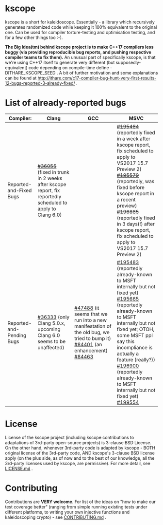 # kscope
kscope is a short for kaleidoscope. Essentially - a library which recursively generates randomized code while keeping it 100% equivalent to the original one. Can be used for compiler torture-testing and optimisation testing, and for a few other things too :-).

**The Big Idea(tm) behind kscope project is to make C++17 compilers less buggy (via providing reproducible bug reports, and pushing respective compiler teams to fix them).** An unusual part of specifically kscope, is that we're using C++17 itself to generate very different (but supposedly-equivalent) code depending on compile-time define -DITHARE_KSCOPE_SEED . A bit of further motivation and some explanations can be found at http://ithare.com/c17-compiler-bug-hunt-very-first-results-12-bugs-reported-3-already-fixed/ .

# List of already-reported bugs

Compiler: | Clang | GCC | MSVC 
--------- | ----- | --- | ---- 
Reported-and-Fixed Bugs | ~~[#36055](https://bugs.llvm.org/show_bug.cgi?id=36055)~~ (fixed in trunk in 2 weeks after kscope report, fix reportedly scheduled to apply to Clang 6.0) | | ~~[#195484](https://developercommunity.visualstudio.com/content/problem/195484/p-option-doesnt-replace-every-second-occurrence-of.html)~~ (reportedly fixed in a week after kscope report, fix scheduled to apply to VS2017 15.7 Preview 2) <br> ~~[#195579](https://developercommunity.visualstudio.com/content/problem/195579/misreported-location-for-warning-in-constexpr-func.html)~~ (reportedly, was fixed before kscope report in a recent preview) <br> ~~[#196885](https://developercommunity.visualstudio.com/content/problem/196885/c1001-in-fddvctoolscompilercxxfeslp1cwalkcpp-line.html)~~ (reportedly fixed in 3 days(!) after kscope report, fix scheduled to apply to VS2017 15.7 Preview 2)
Reported-and-Pending Bugs | 	[#36333](https://bugs.llvm.org/show_bug.cgi?id=36333) (only Clang 5.0.x, upcoming Clang 6.0 seems to be unaffected) | 	[#47488](https://gcc.gnu.org/bugzilla/show_bug.cgi?id=47488)  (it seems that we run into a new manifestation of the old bug, we tried to bump it) <br>[#84401](https://gcc.gnu.org/bugzilla/show_bug.cgi?id=84401) (an enhancement) <br>[#84463](https://gcc.gnu.org/bugzilla/show_bug.cgi?id=84463) | [#195483](https://developercommunity.visualstudio.com/content/problem/195483/continue-in-constexpr-function-causes-constexpr-fu.html) (reportedly already-known to MSFT internally but not fixed yet) <br>[#195665](https://developercommunity.visualstudio.com/content/problem/195665/-line-cannot-be-used-as-an-argument-for-constexpr.html) (reportedly already-known to MSFT internally but not fixed yet; OTOH, some MSFT ppl say this incompliance is actually a feature (really?)) <br>[#196900](https://developercommunity.visualstudio.com/content/problem/196900/c1001-in-file-msc1cpp-line-1507.html) (reportedly already-known to MSFT internally but not fixed yet) <br>[#199554](https://developercommunity.visualstudio.com/content/problem/199554/suspected-bad-code-generation-for-release-build.html)

# License

License of the kscope project (including kscope contributions to adaptations of 3rd-party open-source projects) is 3-clause BSD License. On the other hand, whenever 3rd-party code is adapted by kscope - BOTH original license of the 3rd-party code, AND kscope's 3-clause BSD license apply (on the plus side, as of now and to the best of our knowledge, all the 3rd-party licenses used by kscope, are permissive). For more detail, see [LICENSE.md](https://github.com/ITHare/kscope/blob/master/LICENSE.md) .

# Contributing

Contributions are **VERY welcome**. For list of the ideas on "how to make our test coverage better" (ranging from simple running existing tests under different platforms, to writing your own injective functions and kaleidoscoping crypto) - see [CONTRIBUTING.md](https://github.com/ITHare/kscope/blob/master/CONTRIBUTING.md) . 
